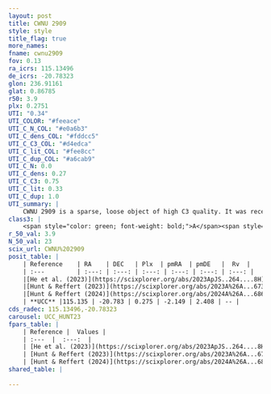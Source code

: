 ```yaml
---
layout: post
title: CWNU 2909
style: style
title_flag: true
more_names: 
fname: cwnu2909
fov: 0.13
ra_icrs: 115.13496
de_icrs: -20.78323
glon: 236.91161
glat: 0.86785
r50: 3.9
plx: 0.2751
UTI: "0.34"
UTI_COLOR: "#feeace"
UTI_C_N_COL: "#e0a6b3"
UTI_C_dens_COL: "#fddcc5"
UTI_C_C3_COL: "#d4edca"
UTI_C_lit_COL: "#fee8cc"
UTI_C_dup_COL: "#a6cab9"
UTI_C_N: 0.0
UTI_C_dens: 0.27
UTI_C_C3: 0.75
UTI_C_lit: 0.33
UTI_C_dup: 1.0
UTI_summary: |
    CWNU 2909 is a sparse, loose object of high C3 quality. It was recently reported in the literature.<br><br><span style="color: #99180f; font-weight: bold;">Warning: </span>contains less than 25 stars with <i>P>0.5</i> estimated.
class3: |
    <span style="color: green; font-weight: bold;">A</span><span style="color: #FFC300; font-weight: bold;">B</span>
r_50_val: 3.9
N_50_val: 23
scix_url: CWNU%202909
posit_table: |
    | Reference    | RA    | DEC   | Plx  | pmRA  | pmDE   |  Rv  |
    | :---         | :---: | :---: | :---: | :---: | :---: | :---: |
    |[He et al. (2023)](https://scixplorer.org/abs/2023ApJS..264....8H) | 115.132 | -20.779 | 0.28 | -2.143 | 2.408 | -- |
    |[Hunt & Reffert (2023)](https://scixplorer.org/abs/2023A%26A...673A.114H) | 115.13 | -20.779 | 0.282 | -2.151 | 2.41 | -- |
    |[Hunt & Reffert (2024)](https://scixplorer.org/abs/2024A%26A...686A..42H) | 115.13 | -20.779 | 0.282 | -2.151 | 2.41 | -- |
    | **UCC** |115.135 | -20.783 | 0.275 | -2.149 | 2.408 | -- | 
cds_radec: 115.13496,-20.78323
carousel: UCC_HUNT23
fpars_table: |
    | Reference |  Values |
    | :---  |  :---:  |
    | [He et al. (2023)](https://scixplorer.org/abs/2023ApJS..264....8H) | `A0=1.75, m-M=12.9, logAge=7.4` |
    | [Hunt & Reffert (2023)](https://scixplorer.org/abs/2023A%26A...673A.114H) | `AV50=1.146, diffAV50=0.327, MOD50=12.525, logAge50=8.335` |
    | [Hunt & Reffert (2024)](https://scixplorer.org/abs/2024A%26A...686A..42H) | `MassJ=174.304` |
shared_table: |
    
---
```

